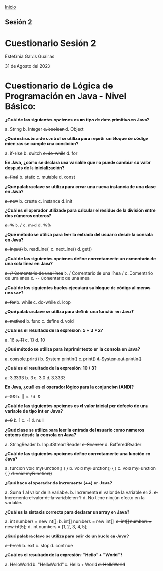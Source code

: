 <!-- No borrar o modificar -->
[Inicio](./index.md)

## Sesión 2


<!-- Su documentación aquí -->

# Cuestionario Sesión 2

 Estefania Galvis Guainas

 31 de Agosto del 2023



# Cuestionario de Lógica de Programación en Java - Nivel Básico:


**¿Cuál de las siguientes opciones es un tipo de dato primitivo en Java?**

a. String
b. Integer
~~c. boolean~~ 
d. Object

**¿Qué estructura de control se utiliza para repetir un bloque de código mientras se cumple una condición?**

a. if-else
b. switch
~~c. do-while~~
d. for

**En Java, ¿cómo se declara una variable que no puede cambiar su valor después de la inicialización?**

~~a. final~~
b. static
c. mutable
d. const

**¿Qué palabra clave se utiliza para crear una nueva instancia de una clase en Java?**

~~a. new~~
b. create
c. instance
d. init

**¿Cuál es el operador utilizado para calcular el residuo de la división entre dos números enteros?**

~~a. %~~
b. /
c. mod
d. %%

**¿Qué método se utiliza para leer la entrada del usuario desde la consola en Java?**

~~a. input()~~
b. readLine()
c. nextLine()
d. get()

**¿Cuál de las siguientes opciones define correctamente un comentario de una sola línea en Java?**

~~a. // Comentario de una línea~~
b. / Comentario de una línea /
c. Comentario de una línea
d. -- Comentario de una línea

**¿Cuál de los siguientes bucles ejecutará su bloque de código al menos una vez?**

~~a. for~~
b. while
c. do-while
d. loop

**¿Qué palabra clave se utiliza para definir una función en Java?**

~~a. method~~
b. func
c. define
d. void

**¿Cuál es el resultado de la expresión: 5 + 3 * 2?**

a. 16
~~b. 11~~
c. 13
d. 10

**¿Qué método se utiliza para imprimir texto en la consola en Java?**

a. console.print()
b. System.println()
c. print()
~~d. System.out.println()~~

**¿Cuál es el resultado de la expresión: 10 / 3?**

~~a. 3.3333~~
b. 3
c. 3.0
d. 3.3333

**En Java, ¿cuál es el operador lógico para la conjunción (AND)?**

~~a. &&~~
b. ||
c. !
d. &

**¿Cuál de las siguientes opciones es el valor inicial por defecto de una variable de tipo int en Java?**

~~a. 0~~
b. 1
c. -1
d. null

**¿Qué clase se utiliza para leer la entrada del usuario como números enteros desde la consola en Java?**

a. StringReader
b. InputStreamReader
~~c. Scanner~~
d. BufferedReader

**¿Cuál de las siguientes opciones define correctamente una función en Java?**

a. función void myFunction() { }
b. void myFunction() { }
c. void myFunction { }
~~d. void myFunction()~~

**¿Qué hace el operador de incremento (++) en Java?**

a. Suma 1 al valor de la variable.
b. Incrementa el valor de la variable en 2.
~~c. Incrementa el valor de la variable en 1.~~
d. No tiene ningún efecto en la variable.

**¿Cuál es la sintaxis correcta para declarar un array en Java?**

a. int numbers = new int[];
b. int[] numbers = new int[];
~~c. int[] numbers = new int[5];~~ 
d. int numbers = [1, 2, 3, 4, 5];

**¿Qué palabra clave se utiliza para salir de un bucle en Java?**

~~a. break~~ 
b. exit
c. stop
d. continue

**¿Cuál es el resultado de la expresión: "Hello" + "World"?**

a. HelloWorld
b. "HelloWorld"
c. Hello + World
~~d. HelloWorld~~





